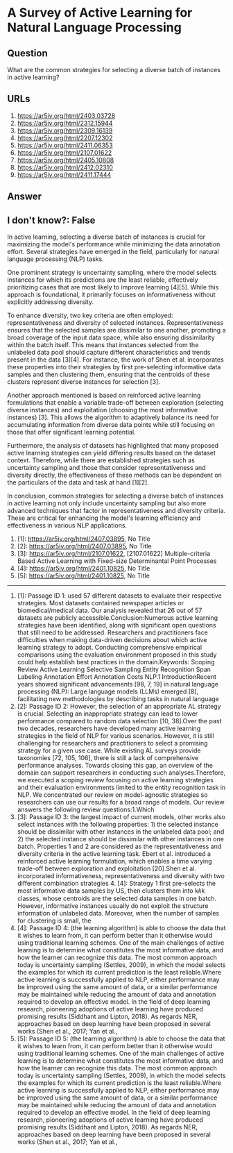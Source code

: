 # A Survey of Active Learning for Natural Language Processing

## Question

What are the common strategies for selecting a diverse batch of instances in active learning?

## URLs

1. https://ar5iv.org/html/2403.03728
2. https://ar5iv.org/html/2312.15944
3. https://ar5iv.org/html/2309.16139
4. https://ar5iv.org/html/2207.12302
5. https://ar5iv.org/html/2411.06353
6. https://ar5iv.org/html/2107.01622
7. https://ar5iv.org/html/2405.10808
8. https://ar5iv.org/html/2412.02310
9. https://ar5iv.org/html/2411.17444

## Answer

## I don't know?: False

In active learning, selecting a diverse batch of instances is crucial for maximizing the model's performance while minimizing the data annotation effort. Several strategies have emerged in the field, particularly for natural language processing (NLP) tasks. 

One prominent strategy is uncertainty sampling, where the model selects instances for which its predictions are the least reliable, effectively prioritizing cases that are most likely to improve learning [4][5]. While this approach is foundational, it primarily focuses on informativeness without explicitly addressing diversity.

To enhance diversity, two key criteria are often employed: representativeness and diversity of selected instances. Representativeness ensures that the selected samples are dissimilar to one another, promoting a broad coverage of the input data space, while also ensuring dissimilarity within the batch itself. This means that instances selected from the unlabeled data pool should capture different characteristics and trends present in the data [3][4]. For instance, the work of Shen et al. incorporates these properties into their strategies by first pre-selecting informative data samples and then clustering them, ensuring that the centroids of these clusters represent diverse instances for selection [3].

Another approach mentioned is based on reinforced active learning formulations that enable a variable trade-off between exploration (selecting diverse instances) and exploitation (choosing the most informative instances) [3]. This allows the algorithm to adaptively balance its need for accumulating information from diverse data points while still focusing on those that offer significant learning potential.

Furthermore, the analysis of datasets has highlighted that many proposed active learning strategies can yield differing results based on the dataset context. Therefore, while there are established strategies such as uncertainty sampling and those that consider representativeness and diversity directly, the effectiveness of these methods can be dependent on the particulars of the data and task at hand [1][2].

In conclusion, common strategies for selecting a diverse batch of instances in active learning not only include uncertainty sampling but also more advanced techniques that factor in representativeness and diversity criteria. These are critical for enhancing the model's learning efficiency and effectiveness in various NLP applications.

1. [1]:  https://ar5iv.org/html/2407.03895, No Title
2. [2]:  https://ar5iv.org/html/2407.03895, No Title
3. [3]:  https://ar5iv.org/html/2107.01622, [2107.01622] Multiple-criteria Based Active Learning with Fixed-size Determinantal Point Processes
4. [4]:  https://ar5iv.org/html/2401.10825, No Title
5. [5]:  https://ar5iv.org/html/2401.10825, No Title
---
1. [1]:  Passage ID 1: used 57 different datasets to evaluate their respective strategies. Most datasets contained newspaper articles or biomedical/medical data. Our analysis revealed that 26 out of 57 datasets are publicly accessible.Conclusion:Numerous active learning strategies have been identified, along with significant open questions that still need to be addressed. Researchers and practitioners face difficulties when making data-driven decisions about which active learning strategy to adopt. Conducting comprehensive empirical comparisons using the evaluation environment proposed in this study could help establish best practices in the domain.Keywords: Scoping Review Active Learning Selective Sampling Entity Recognition Span Labeling Annotation Effort Annotation Costs NLP.1 IntroductionRecent years showed significant advancements [98, 7, 19] in natural language processing (NLP): Large language models (LLMs) emerged [8], facilitating new methodologies by describing tasks in natural language
2. [2]:  Passage ID 2: However, the selection of an appropriate AL strategy is crucial. Selecting an inappropriate strategy can lead to lower performance compared to random data selection [10, 38].Over the past two decades, researchers have developed many active learning strategies in the field of NLP for various scenarios. However, it is still challenging for researchers and practitioners to select a promising strategy for a given use case. While existing AL surveys provide taxonomies [72, 105, 106], there is still a lack of comprehensive performance analyses. Towards closing this gap, an overview of the domain can support researchers in conducting such analyses.Therefore, we executed a scoping review focusing on active learning strategies and their evaluation environments limited to the entity recognition task in NLP. We concentrated our review on model-agnostic strategies so researchers can use our results for a broad range of models. Our review answers the following review questions:1.Which
3. [3]:  Passage ID 3: the largest impact of current models, other works also select instances with the following properties: 1) the selected instance should be dissimilar with other instances in the unlabeled data pool; and 2) the selected instance should be dissimilar with other instances in one batch. Properties 1 and 2 are considered as the representativeness and diversity criteria in the active learning task. Ebert et al. introduced a reinforced active learning formulation, which enables a time varying trade-off between exploration and exploitation [20].Shen et al. incorporated informativeness, representativeness and diversity with two different combination strategies 4. [4]: Strategy 1 first pre-selects the most informative data samples by US, then clusters them into k𝑘k classes, whose centroids are the selected data samples in one batch. However, informative instances usually do not exploit the structure information of unlabeled data. Moreover, when the number of samples for clustering is small, the
4. [4]:  Passage ID 4: (the learning algorithm) is able to choose the data that it wishes to learn from, it can perform better than it otherwise would using traditional learning schemes. One of the main challenges of active learning is to determine what constitutes the most informative data, and how the learner can recognize this data. The most common approach today is uncertainty sampling (Settles, 2009), in which the model selects the examples for which its current prediction is the least reliable.Where active learning is successfully applied to NLP, either performance may be improved using the same amount of data, or a similar performance may be maintained while reducing the amount of data and annotation required to develop an effective model. In the field of deep learning research, pioneering adoptions of active learning have produced promising results (Siddhant and Lipton, 2018). As regards NER, approaches based on deep learning have been proposed in several works (Shen et al., 2017; Yan et al.,
5. [5]:  Passage ID 5: (the learning algorithm) is able to choose the data that it wishes to learn from, it can perform better than it otherwise would using traditional learning schemes. One of the main challenges of active learning is to determine what constitutes the most informative data, and how the learner can recognize this data. The most common approach today is uncertainty sampling (Settles, 2009), in which the model selects the examples for which its current prediction is the least reliable.Where active learning is successfully applied to NLP, either performance may be improved using the same amount of data, or a similar performance may be maintained while reducing the amount of data and annotation required to develop an effective model. In the field of deep learning research, pioneering adoptions of active learning have produced promising results (Siddhant and Lipton, 2018). As regards NER, approaches based on deep learning have been proposed in several works (Shen et al., 2017; Yan et al.,